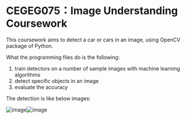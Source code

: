 # CEGEG075：Image Understanding Coursework
This coursework aims to detect a car or cars in an image, using OpenCV package of Python. 

What the programming files do is the following:
  1. train detectors on a number of sample images with machine learning algorithms
  2. detect specific objects in an image
  3. evaluate the accuracy
  
The detection is like below images:

![image](https://user-images.githubusercontent.com/39371515/40451676-4a7c957e-5ed7-11e8-8161-39db4e15a5ae.png)![image](https://user-images.githubusercontent.com/39371515/40451685-51146f2e-5ed7-11e8-80b4-91dac32a32e5.png)
